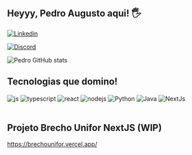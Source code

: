 ## Heyyy, Pedro Augusto aqui! 🖐️

[![Linkedin](https://img.shields.io/badge/LinkedIn-0077B5?style=for-the-badge&logo=linkedin&logoColor=white)](https://www.linkedin.com/in/pedro-august/)


[![Discord](https://img.shields.io/badge/Discord-7289DA?style=for-the-badge&logo=discord&logoColor=white)](discordapp.com/users/pedro3pv)


![Pedro GitHub stats](https://github-readme-stats.vercel.app/api?username=pedro3pv&show_icons=true&theme=dracula&count_private=true)

## Tecnologias que domino!

<div style="display: inline_block">
  <img align="center" alt="js" src="https://img.shields.io/badge/JavaScript-F7DF1E?style=for-the-badge&logo=javascript&logoColor=black" />
  <img align="center" alt="typescript" src="https://img.shields.io/badge/TypeScript-007ACC?style=for-the-badge&logo=typescript&logoColor=white" />
  <img align="center" alt="react" src="https://img.shields.io/badge/React-20232A?style=for-the-badge&logo=react&logoColor=61DAFB" />
  <img align="center" alt="nodejs" src="https://img.shields.io/badge/Node.js-43853D?style=for-the-badge&logo=node.js&logoColor=white" />
  <img align="center" alt="Python" src="https://img.shields.io/badge/Python-14354C?style=for-the-badge&logo=python&logoColor=white" />
  <img align="center" alt="Java" src="https://img.shields.io/badge/Java-ED8B00?style=for-the-badge&logo=openjdk&logoColor=white" /> 
  <img align="center" alt="NextJs" src="https://img.shields.io/badge/NextJs-000000?style=for-the-badge&logo=nextjs&logoColor=white" /> 
</div><br/>

## Projeto Brecho Unifor NextJS (WIP)
https://brechounifor.vercel.app/
